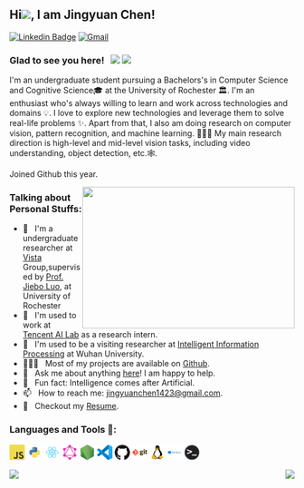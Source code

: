 ## Hi<a href="https://www.gautamkrishnar.com/"><img src="https://media.giphy.com/media/hvRJCLFzcasrR4ia7z/giphy.gif" width="30px"></a>, I am Jingyuan Chen! &nbsp;

[![Linkedin Badge](https://img.shields.io/badge/-LinkedIn-0e76a8?style=flat-square&logo=Linkedin&logoColor=white)](https://www.linkedin.com/in/jingyuan-chen-1b99921ba/)
[![Gmail](https://img.shields.io/badge/Gmail-D14836?style=flat-square&logo=gmail&logoColor=white)](mailto:jingyuanchen1423@gmail.com)
### Glad to see you here! &nbsp; ![](https://visitor-badge.glitch.me/badge?page_id=jingyuanchan.jingyuanchan&style=flat-square&color=0088cc) ![](https://komarev.com/ghpvc/?username=JingyuanChen1423)

I'm an undergraduate student pursuing a Bachelors's in Computer Science and Cognitive Science🎓 at the University of Rochester 🏛. I'm an enthusiast who's always willing to learn and work across technologies and domains 💡. I love to explore new technologies and leverage them to solve real-life problems ✨. Apart from that, I also am doing research on computer vision, pattern recognition, and machine learning. 👨🏻‍💻 My main research direction is high-level and mid-level vision tasks, including video understanding, object detection, etc.🕸️.

Joined Github this year.

<!-- Since then I pushed **1695**+ commits, opened **221**+ issues, submitted **238**+ pull requests, created **20**+ gists and contributed to **13**+ public repositories.
 -->
<img align="right" height="250" width="375" alt="" src="https://raw.githubusercontent.com/iampavangandhi/iampavangandhi/master/gifs/coder.gif" />


### Talking about Personal Stuffs:

- 🔭 &nbsp; I'm a undergraduate researcher at [Vista](https://www.cs.rochester.edu/u/jluo/) Group,supervised by [Prof. Jiebo Luo](https://scholar.google.com/citations?user=CcbnBvgAAAAJ&hl=en), at University of Rochester
- 🔭 &nbsp; I'm used to work at [Tencent AI Lab](https://ai.tencent.com/ailab/en/index) as a research intern.
- 🚀 &nbsp; I'm used to be a visiting researcher at [Intelligent Information Processing](http://iip.whu.edu.cn/index.html) at Wuhan University.
- 👨🏻‍💻 &nbsp; Most of my projects are available on [Github](https://github.com/jingyuanchan).
- 💬 &nbsp; Ask me about anything [here](https://github.com/jingyuanchan/jingyuanchan/issues)! I am happy to help.
- 👾 &nbsp; Fun fact: Intelligence comes after Artificial.
- 📫 &nbsp; How to reach me: jingyuanchen1423@gmail.com.
- 📝 &nbsp; Checkout my [Resume](https://github.com/jingyuanchan/jingyuanchan/blob/main/Jingyuan_Chen_Resume.pdf).

### Languages and Tools 🧰: 
<p align="left">
<code><img height="27" src="https://raw.githubusercontent.com/github/explore/80688e429a7d4ef2fca1e82350fe8e3517d3494d/topics/javascript/javascript.png"></code>
<code><img height="27" src="https://raw.githubusercontent.com/github/explore/80688e429a7d4ef2fca1e82350fe8e3517d3494d/topics/python/python.png"></code>
<code><img height="27" src="https://raw.githubusercontent.com/github/explore/80688e429a7d4ef2fca1e82350fe8e3517d3494d/topics/react/react.png"></code>
<code><img height="27" src="https://raw.githubusercontent.com/github/explore/5c058a388828bb5fde0bcafd4bc867b5bb3f26f3/topics/graphql/graphql.png"></code>
<code><img height="27" src="https://raw.githubusercontent.com/github/explore/80688e429a7d4ef2fca1e82350fe8e3517d3494d/topics/nodejs/nodejs.png"></code>
<code><img height="27" src="https://raw.githubusercontent.com/github/explore/80688e429a7d4ef2fca1e82350fe8e3517d3494d/topics/visual-studio-code/visual-studio-code.png"></code> 
<code><img height="27" src="https://raw.githubusercontent.com/github/explore/78df643247d429f6cc873026c0622819ad797942/topics/github/github.png"></code> 
<code><img height="27" src="https://raw.githubusercontent.com/github/explore/80688e429a7d4ef2fca1e82350fe8e3517d3494d/topics/git/git.png"></code> 
<code><img height="27" src="https://raw.githubusercontent.com/github/explore/80688e429a7d4ef2fca1e82350fe8e3517d3494d/topics/linux/linux.png"></code>
<code><img height="27" src="https://raw.githubusercontent.com/github/explore/80688e429a7d4ef2fca1e82350fe8e3517d3494d/topics/windows/windows.png"></code>
<code><img height="27" src="https://raw.githubusercontent.com/github/explore/80688e429a7d4ef2fca1e82350fe8e3517d3494d/topics/terminal/terminal.png" alt="terminal"></code>
</p>



<p align="left">
  <img align='left' height="170em" src="https://github-readme-stats.vercel.app/api?username=jingyuanchan&show_icons=true&hide_border=true&&count_private=true&include_all_commits=true&theme=radical" />
  <img align='right' height="170em" src="https://github-readme-stats.vercel.app/api/top-langs/?username=jingyuanchan&exclude_repo=Real-time-video-anomaly-detections&show_icons=true&hide_border=true&layout=compact&langs_count=8&theme=radical"/>
 
</p>




